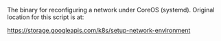 The binary for reconfiguring a network under CoreOS (systemd). Original location for this script is at:

https://storage.googleapis.com/k8s/setup-network-environment



